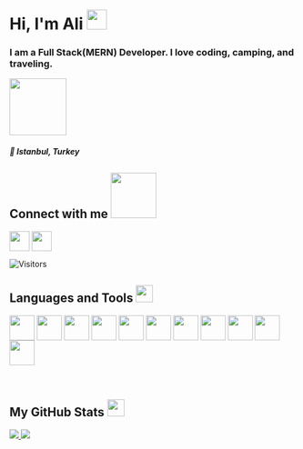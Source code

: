 <h1 align="left">Hi, I'm Ali <img src = "https://raw.githubusercontent.com/MartinHeinz/MartinHeinz/master/wave.gif" width = 35px> </h1>
<h3 align="left"> I am a Full Stack(MERN) Developer. I love coding, camping, and traveling. </h3>
<img src = "https://media0.giphy.com/media/KDDpcKigbfFpnejZs6/giphy.gif?cid=ecf05e47oy6f4zjs8g1qoiystc56cu7r9tb8a1fe76e05oty&rid=giphy.gif" width = 100px>
<!-- <h3 align="left"> Glad to see you here! :smile: </h3> -->
<h5 align="left">📍 Istanbul, Turkey</h5>
<div size='20px'> 
<h2 align='left'> Connect with me <img src='https://raw.githubusercontent.com/ShahriarShafin/ShahriarShafin/main/Assets/handshake.gif' width="80px"> </h2>
<p align='left'>
<a href = 'https://www.linkedin.com/in/ali-saraydar-a133a488/'> <img width = '35px' align= 'center' src="https://raw.githubusercontent.com/rahulbanerjee26/githubAboutMeGenerator/main/icons/linked-in-alt.svg"/></a> 
<!-- <a href = '...'> <img width = '35px' align= 'center' src="https://raw.githubusercontent.com/rahulbanerjee26/githubAboutMeGenerator/main/icons/twitter.svg"/></a> -->
<!-- <a href = '...'> <img width = '35px' align= 'center' src="https://raw.githubusercontent.com/rahulbanerjee26/githubAboutMeGenerator/main/icons/instagram.svg"/></a> --> 
<a href = 'https://github.com/asaraydar'> <img width = '35px' align= 'center' src="https://raw.githubusercontent.com/rahulbanerjee26/githubAboutMeGenerator/main/icons/github.svg"/></a> 
 
![Visitors](https://visitor-badge.glitch.me/badge?page_id=asaraydar.asaraydar)
  
</p>
</div>
<h2 align='left''> Languages and Tools <img src = "https://media2.giphy.com/media/QssGEmpkyEOhBCb7e1/giphy.gif?cid=ecf05e47a0n3gi1bfqntqmob8g9aid1oyj2wr3ds3mg700bl&rid=giphy.gif" width = 30px> </h2>
<p align='left'>
<a href="https://www.mongodb.com/" target="_blank"><img width ='44px' align='center' src ='https://cdn.worldvectorlogo.com/logos/mongodb-icon-1.svg' href:"https://www.mongodb.com/"></a>
<a href="https://expressjs.com/" target="_blank"><img width ='44px' align='center' src ='https://img2.pngindir.com/20180614/aut/kisspng-node-js-express-js-javascript-solution-stack-web-a-5b22b9d544a3c5.7437956215290024532812.jpg'></a>
<a href="https://reactjs.org/" target="_blank"><img width ='44px' align='center' src ='https://raw.githubusercontent.com/rahulbanerjee26/githubAboutMeGenerator/main/icons/reactjs.svg'></a>
<a href="https://nodejs.org/en/" target="_blank"><img width ='44px' align='center' src ='https://raw.githubusercontent.com/rahulbanerjee26/githubAboutMeGenerator/main/icons/nodejs.svg'></a>
<a href="https://html.com/" target="_blank"><img width ='44px' align='center' src ='https://raw.githubusercontent.com/rahulbanerjee26/githubAboutMeGenerator/main/icons/html.svg'></a>
<a href="https://www.w3.org/Style/CSS/Overview.en.html" target="_blank"><img width ='44px' align='center' src ='https://raw.githubusercontent.com/rahulbanerjee26/githubAboutMeGenerator/main/icons/css.svg'></a>
<a href="https://www.javascript.com/" target="_blank"><img width ='44px' align='center' src ='https://raw.githubusercontent.com/rahulbanerjee26/githubAboutMeGenerator/main/icons/javascript.svg'></a>
<a href="https://getbootstrap.com/" target="_blank"><img width ='44px' align='center' src ='https://raw.githubusercontent.com/rahulbanerjee26/githubAboutMeGenerator/main/icons/bootstrap.svg'></a>
<a href="https://firebase.google.com/" target="_blank"><img width ='44px' align='center' src ='https://raw.githubusercontent.com/rahulbanerjee26/githubAboutMeGenerator/main/icons/firebase.svg'></a>
<a href="https://git-scm.com/" target="_blank"><img width ='44px' align='center' src ='https://raw.githubusercontent.com/rahulbanerjee26/githubAboutMeGenerator/main/icons/git.svg'></a>
<a href="https://github.com/" target="_blank"><img width ='44px' align='center' src ='https://raw.githubusercontent.com/rahulbanerjee26/githubAboutMeGenerator/main/icons/github.svg'></a>

<br>
</p>
<br>

<!-- BLOG-POST-LIST:START -->
<h2 align='left'> My GitHub Stats <img src='https://media1.giphy.com/media/du3J3cXyzhj75IOgvA/giphy.gif?cid=ecf05e47x2g034i9pzwtzzsd3xgg2w9nr94t4tflbbgo3008&rid=giphy.gif' width='30px'> </h2>
<a href="https://github.com/anuraghazra/github-readme-stats">
<img src="https://github-readme-stats.vercel.app/api?username=asaraydar&count_private=true&show_icons=true&theme=default" />
</a>
<a href="https://github.com/anuraghazra/convoychat">
<img src="https://github-readme-stats.vercel.app/api/top-langs/?username=codermother&theme=default" />
</a>
</div>

<!-- BLOG-POST-LIST:END -->
